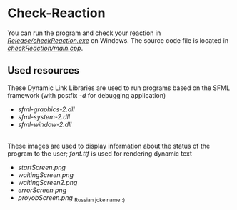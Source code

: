 # Check-Reaction
You can run the program and check your reaction in *[Release/checkReaction.exe](https://github.com/Spacice/Check-Reaction/blob/main/Release/checkReaction.exe)* on Windows.
The source code file is located in *[checkReaction/main.cpp](https://github.com/Spacice/Check-Reaction/blob/main/checkReaction/main.cpp)*.

## Used resources
These Dynamic Link Libraries are used to run programs based on the SFML framework (with postfix *-d* for debugging application)
- *sfml-graphics-2.dll*
- *sfml-system-2.dll*
- *sfml-window-2.dll*

<br>These images are used to display information about the status of the program to the user; *font.ttf* is used for rendering dynamic text
- *startScreen.png*
- *waitingScreen.png*
- *waitingScreen2.png*
- *errorScreen.png*
- *proyobScreen.png* <sub>Russian joke name :)</sub>
